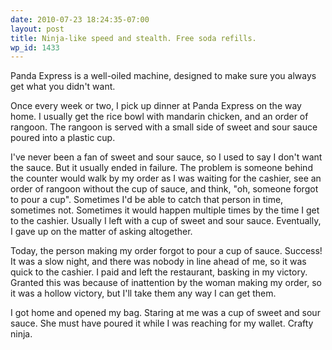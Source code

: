 ```yaml
---
date: 2010-07-23 18:24:35-07:00
layout: post
title: Ninja-like speed and stealth. Free soda refills.
wp_id: 1433
---
```

Panda Express is a well-oiled machine, designed to make sure you always get what you didn't want.

Once every week or two, I pick up dinner at Panda Express on the way home. I usually get the rice bowl with mandarin chicken, and an order of rangoon. The rangoon is served with a small side of sweet and sour sauce poured into a plastic cup.

I've never been a fan of sweet and sour sauce, so I used to say I don't want the sauce. But it usually ended in failure. The problem is someone behind the counter would walk by my order as I was waiting for the cashier, see an order of rangoon without the cup of sauce, and think, "oh, someone forgot to pour a cup". Sometimes I'd be able to catch that person in time, sometimes not. Sometimes it would happen multiple times by the time I get to the cashier. Usually I left with a cup of sweet and sour sauce. Eventually, I gave up on the matter of asking altogether.

Today, the person making my order forgot to pour a cup of sauce. Success! It was a slow night, and there was nobody in line ahead of me, so it was quick to the cashier. I paid and left the restaurant, basking in my victory. Granted this was because of inattention by the woman making my order, so it was a hollow victory, but I'll take them any way I can get them.

I got home and opened my bag. Staring at me was a cup of sweet and sour sauce. She must have poured it while I was reaching for my wallet. Crafty ninja.
